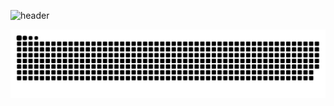 ![header](https://capsule-render.vercel.app/api?type=waving&color=002b5c&height=300&section=header&text=Shape581&fontSize=90&animation=fadeIn&fontAlignY=38&desc=Développeur%20CSharp&descAlignY=51&descAlign=62)

<picture>
  <source media="(prefers-color-scheme: dark)" srcset="https://raw.githubusercontent.com/platane/platane/output/github-contribution-grid-snake-dark.svg">
  <source media="(prefers-color-scheme: light)" srcset="https://raw.githubusercontent.com/platane/platane/output/github-contribution-grid-snake.svg">
  <img alt="github contribution grid snake animation" src="https://raw.githubusercontent.com/platane/platane/output/github-contribution-grid-snake.svg">
</picture>
